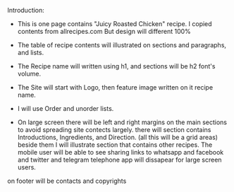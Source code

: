 Introduction:

* This is one page contains "Juicy Roasted Chicken" recipe.
I copied contents from allrecipes.com
But design will different 100%

* The table of recipe contents will illustrated on sections and paragraphs, and lists.

* The Recipe name will written using h1, and sections will be h2 font's volume.
* The Site will start with Logo, then feature image written on it recipe name.
* I will use Order and unorder lists.
* On large screen there will be left and right margins on the main sections to avoid spreading site contects largely.
there will section contains Introductions, Ingredients, and Direction. (all this will be a grid areas)
beside them I will illustrate section that contains other recipes.
The mobile user will be able to see sharing links to whatsapp and facebook and twitter and telegram
telephone app will dissapear for large screen users.

on footer will be contacts and copyrights
